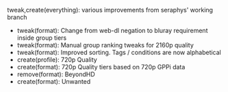 tweak,create(everything): various improvements from seraphys' working branch

- tweak(format): Change from web-dl negation to bluray requirement inside group tiers
- tweak(format): Manual group ranking tweaks for 2160p quality
- tweak(format): Improved sorting. Tags / conditions are now alphabetical
- create(profile): 720p Quality
- create(format): 720p Quality tiers based on 720p GPPi data
- remove(format): BeyondHD
- create(format): Unwanted 